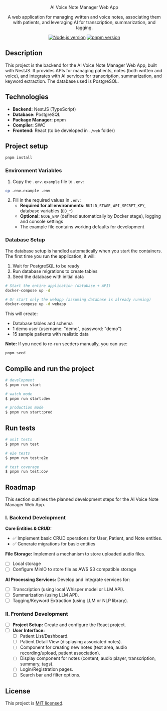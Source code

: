 <p align="center">AI Voice Note Manager Web App</p>
<p align="center">A web application for managing written and voice notes, associating them with patients, and leveraging AI for transcription, summarization, and tagging.</p>

<p align="center">
<a href="https://nodejs.org" target="_blank"><img src="https://img.shields.io/badge/node-%3E%3D22.0.0-green.svg" alt="Node.js version" /></a>
<a href="https://pnpm.io" target="_blank"><img src="https://img.shields.io/badge/pnpm-%3E%3D10.0.0-cc00ff.svg" alt="pnpm version" /></a>
</p>

## Description

This project is the backend for the AI Voice Note Manager Web App, built with NestJS. It provides APIs for managing patients, notes (both written and voice), and integrates with AI services for transcription, summarization, and keyword extraction. The database used is PostgreSQL.

## Technologies

* **Backend:** NestJS (TypeScript)
* **Database:** PostgreSQL
* **Package Manager:** pnpm
* **Compiler:** SWC
* **Frontend:** React (to be developed in `./web` folder)

## Project setup

```bash
pnpm install
```

### Environment Variables

1. Copy the `.env.example` file to `.env`:

```bash
cp .env.example .env
```

2. Fill in the required values in `.env`:
   * **Required for all environments:** `BUILD_STAGE`, `API_SECRET_KEY`, database variables (`DB_*`)
   * **Optional:** `NODE_ENV` (defined automatically by Docker stage), logging and console settings
   * The example file contains working defaults for development

### Database Setup

The database setup is handled automatically when you start the containers. The first time you run the application, it will:

1. Wait for PostgreSQL to be ready
2. Run database migrations to create tables
3. Seed the database with initial data

```bash
# Start the entire application (database + API)
docker-compose up -d

# Or start only the webapp (assuming database is already running)
docker-compose up -d webapp
```

This will create:

* Database tables and schema
* 1 demo user (username: "demo", password: "demo")
* 15 sample patients with realistic data

**Note:** If you need to re-run seeders manually, you can use:

```bash
pnpm seed
```

## Compile and run the project

```bash
# development
$ pnpm run start

# watch mode
$ pnpm run start:dev

# production mode
$ pnpm run start:prod
```

## Run tests

```bash
# unit tests
$ pnpm run test

# e2e tests
$ pnpm run test:e2e

# test coverage
$ pnpm run test:cov
```

## Roadmap

This section outlines the planned development steps for the AI Voice Note Manager Web App.

### I. Backend Development

**Core Entities & CRUD:**

* ✅ Implement basic CRUD operations for User, Patient, and Note entities.
* ✅ Generate migrations for basic entities

**File Storage:** Implement a mechanism to store uploaded audio files.

* [ ] Local storage
* [ ] Configure MinIO to store file as AWS S3 compatible storage

**AI Processing Services:** Develop and integrate services for:

* [ ] Transcription (using local Whisper model or LLM API).
* [ ] Summarization (using LLM API).
* [ ] Tagging/Keyword Extraction (using LLM or NLP library).

### II. Frontend Development

* [ ] **Project Setup:** Create and configure the React project.
* [ ] **User Interface:**
  * [ ] Patient List/Dashboard.
  * [ ] Patient Detail View (displaying associated notes).
  * [ ] Component for creating new notes (text area, audio recording/upload, patient association).
  * [ ] Display component for notes (content, audio player, transcription, summary, tags).
  * [ ] Login/Registration pages.
  * [ ] Search bar and filter options.

## License

This project is [MIT licensed](./LICENSE).
